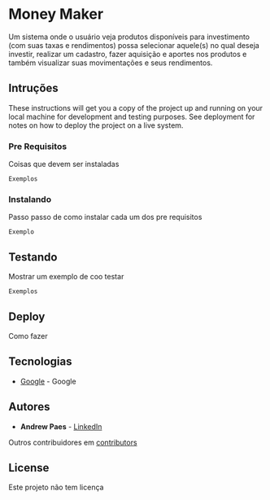 # Money Maker

Um sistema onde o usuário veja produtos disponíveis para investimento (com suas taxas e rendimentos) possa selecionar aquele(s) no qual deseja investir, realizar um cadastro, fazer aquisição e aportes nos produtos e também visualizar suas movimentações e seus rendimentos.

## Intruções

These instructions will get you a copy of the project up and running on your local machine for development and testing purposes. See deployment for notes on how to deploy the project on a live system.

### Pre Requisitos

Coisas que devem ser instaladas

```
Exemplos
```

### Instalando

Passo  passo de como instalar cada um dos pre requisitos

```
Exemplo
```

## Testando

Mostrar um exemplo de coo testar

```
Exemplos
```

## Deploy

Como fazer

## Tecnologias

* [Google](http://www.google.com) - Google

## Autores

* **Andrew Paes** - [LinkedIn](https://www.linkedin.com/in/andrewpaes/)

Outros contribuidores em [contributors](https://github.com/andrew-paes/money-maker/graphs/contributors)

## License

Este projeto não tem licença
